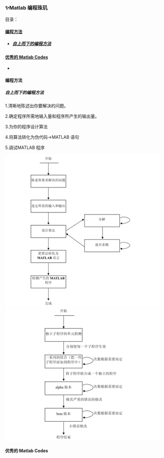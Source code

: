 ### ✨Matlab 编程珠玑

目录：

#### [编程方法](#编程方法)

* ##### [自上而下的编程方法](#自上而下的编程方法)

#### [优秀的 Matlab Codes](#优秀的-matlab-codes)

* 
#### 编程方法

##### 自上而下的编程方法

1.清晰地陈述出你要解决的问题。

2.确定程序所需地输入量和程序所产生的输出量。

3.为你的程序设计算法

4.将算法转化为伪代码→MATLAB 语句

5.调试MATLAB 程序

![](/assets/matlab自上而下编程方法.png)![](/assets/matlab调试2.png)

#### 优秀的 Matlab Codes



